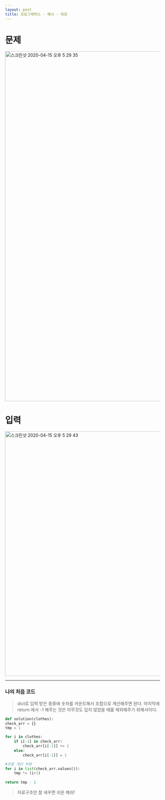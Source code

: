 ```yaml
---
layout: post
title: 프로그래머스 - 해시 - 위장
---
```


# 문제

<img width="1139" alt="스크린샷 2020-04-15 오후 5 29 35" src="https://user-images.githubusercontent.com/37113547/79316035-be8f8c80-7f3e-11ea-82c4-147e374172e7.png">

# 입력
<img width="796" alt="스크린샷 2020-04-15 오후 5 29 43" src="https://user-images.githubusercontent.com/37113547/79316037-bfc0b980-7f3e-11ea-8fdd-9ff7c9a603d8.png">


-----
### 나의 처음 코드
>  dict로 입력 받은 종류에 숫자를 카운트해서  조합으로 계산해주면 된다. 마지막에 return 에서 -1 해주는 것은 아무것도 입지 않았을 때를 제외해주기 위해서이다.

~~~python
def solution(clothes):
check_arr = {}
tmp = 1

for i in clothes:
    if i[-1] in check_arr:
        check_arr[i[-1]] += 1
    else:
        check_arr[i[-1]] = 1

#조합 계산 부분
for i in list(check_arr.values()):
    tmp *= (i+1)
        
return tmp - 1
~~~

> 자료구조만 잘 세우면 쉬운 해쉬!
